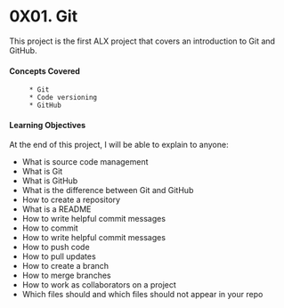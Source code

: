 # 0X01. Git
This project is the first ALX project that covers an introduction to Git and GitHub. 
#### Concepts Covered
         * Git
         * Code versioning
         * GitHub
#### Learning Objectives
At the end of this project, I will be able to explain to anyone:
  * What is source code management
  * What is Git
  * What is GitHub
  * What is the difference between Git and GitHub
  * How to create a repository
  * What is a README
  * How to write helpful commit messages
  * How to commit
  * How to write helpful commit messages
  * How to push code
  * How to pull updates
  * How to create a branch
  * How to merge branches
  * How to work as collaborators on a project
  * Which files should and which files should not appear in your repo


